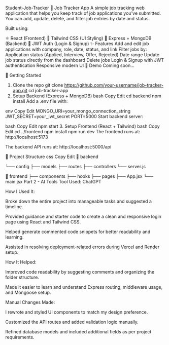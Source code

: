 Student-Job-Tracker
📝 Job Tracker App
A simple job tracking web application that helps you keep track of job applications you've submitted. You can add, update, delete, and filter job entries by date and status.

Built using:

⚛️ React (Frontend)
🎨 Tailwind CSS (UI Styling)
🚀 Express + MongoDB (Backend)
🔐 JWT Auth (Login & Signup)
✨ Features
Add and edit job applications with company, role, date, status, and link
Filter jobs by:
Application status (Applied, Interview, Offer, Rejected)
Date range
Update job status directly from the dashboard
Delete jobs
Login & Signup with JWT authentication
Responsive modern UI
📸 Demo
Coming soon...

🚀 Getting Started

1. Clone the repo
   git clone https://github.com/your-username/job-tracker-app.git
   cd job-tracker-app
2. Setup Backend (Express + MongoDB)
   bash
   Copy
   Edit
   cd backend
   npm install
   Add a .env file with:

env
Copy
Edit
MONGO_URI=your_mongo_connection_string
JWT_SECRET=your_jwt_secret
PORT=5000
Start backend server:

bash
Copy
Edit
npm start 3. Setup Frontend (React + Tailwind)
bash
Copy
Edit
cd ../frontend
npm install
npm run dev
The frontend runs at: http://localhost:5173

The backend API runs at: http://localhost:5000/api

🧠 Project Structure
css
Copy
Edit
📁 backend

└── config
├── models
├── routes
├── controllers
└── server.js

📁 frontend
├── components
├── hooks
├── pages
├── App.jsx
└── main.jsx
Part 2 - AI Tools Tool Used: ChatGPT

How I Used It:

Broke down the entire project into manageable tasks and suggested a timeline.

Provided guidance and starter code to create a clean and responsive login page using React and Tailwind CSS.

Helped generate commented code snippets for better readability and learning.

Assisted in resolving deployment-related errors during Vercel and Render setup.

How It Helped:

Improved code readability by suggesting comments and organizing the folder structure.

Made it easier to learn and understand Express routing, middleware usage, and Mongoose setup.

Manual Changes Made:

I rewrote and styled UI components to match my design preference.

Customized the API routes and added validation logic manually.

Refined database models and included additional fields as per project requirements.
